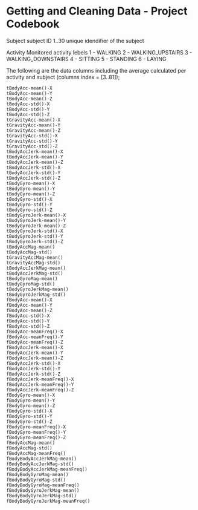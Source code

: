 Getting and Cleaning Data - Project Codebook
============================================

Subject
	subject ID
		1..30 unique idendifier of the subject

Activity
	Monitored activity lebels
	    1 - WALKING
		2 - WALKING_UPSTAIRS
		3 - WALKING_DOWNSTAIRS
		4 - SITTING
		5 - STANDING
		6 - LAYING

The following are the data columns including the average calculated per activity and subject (columns index = [3..81]);

	tBodyAcc-mean()-X
	tBodyAcc-mean()-Y
	tBodyAcc-mean()-Z
	tBodyAcc-std()-X
	tBodyAcc-std()-Y
	tBodyAcc-std()-Z
	tGravityAcc-mean()-X
	tGravityAcc-mean()-Y
	tGravityAcc-mean()-Z
	tGravityAcc-std()-X
	tGravityAcc-std()-Y
	tGravityAcc-std()-Z
	tBodyAccJerk-mean()-X
	tBodyAccJerk-mean()-Y
	tBodyAccJerk-mean()-Z
	tBodyAccJerk-std()-X
	tBodyAccJerk-std()-Y
	tBodyAccJerk-std()-Z
	tBodyGyro-mean()-X
	tBodyGyro-mean()-Y
	tBodyGyro-mean()-Z
	tBodyGyro-std()-X
	tBodyGyro-std()-Y
	tBodyGyro-std()-Z
	tBodyGyroJerk-mean()-X
	tBodyGyroJerk-mean()-Y
	tBodyGyroJerk-mean()-Z
	tBodyGyroJerk-std()-X
	tBodyGyroJerk-std()-Y
	tBodyGyroJerk-std()-Z
	tBodyAccMag-mean()
	tBodyAccMag-std()
	tGravityAccMag-mean()
	tGravityAccMag-std()
	tBodyAccJerkMag-mean()
	tBodyAccJerkMag-std()
	tBodyGyroMag-mean()
	tBodyGyroMag-std()
	tBodyGyroJerkMag-mean()
	tBodyGyroJerkMag-std()
	fBodyAcc-mean()-X
	fBodyAcc-mean()-Y
	fBodyAcc-mean()-Z
	fBodyAcc-std()-X
	fBodyAcc-std()-Y
	fBodyAcc-std()-Z
	fBodyAcc-meanFreq()-X
	fBodyAcc-meanFreq()-Y
	fBodyAcc-meanFreq()-Z
	fBodyAccJerk-mean()-X
	fBodyAccJerk-mean()-Y
	fBodyAccJerk-mean()-Z
	fBodyAccJerk-std()-X
	fBodyAccJerk-std()-Y
	fBodyAccJerk-std()-Z
	fBodyAccJerk-meanFreq()-X
	fBodyAccJerk-meanFreq()-Y
	fBodyAccJerk-meanFreq()-Z
	fBodyGyro-mean()-X
	fBodyGyro-mean()-Y
	fBodyGyro-mean()-Z
	fBodyGyro-std()-X
	fBodyGyro-std()-Y
	fBodyGyro-std()-Z
	fBodyGyro-meanFreq()-X
	fBodyGyro-meanFreq()-Y
	fBodyGyro-meanFreq()-Z
	fBodyAccMag-mean()
	fBodyAccMag-std()
	fBodyAccMag-meanFreq()
	fBodyBodyAccJerkMag-mean()
	fBodyBodyAccJerkMag-std()
	fBodyBodyAccJerkMag-meanFreq()
	fBodyBodyGyroMag-mean()
	fBodyBodyGyroMag-std()
	fBodyBodyGyroMag-meanFreq()
	fBodyBodyGyroJerkMag-mean()
	fBodyBodyGyroJerkMag-std()
	fBodyBodyGyroJerkMag-meanFreq()
